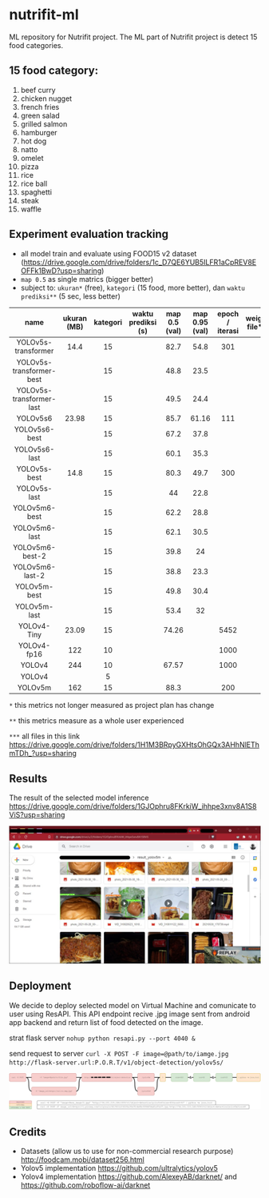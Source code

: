 # nutrifit-ml
ML repository for Nutrifit project. The ML part of Nutrifit project is detect 15 food categories.

## 15 food category:
1. beef curry
2. chicken nugget
3. french fries
4. green salad
5. grilled salmon
6. hamburger
7. hot dog
8. natto
9. omelet
10. pizza
11. rice
12. rice ball
13. spaghetti
14. steak
15. waffle

## Experiment evaluation tracking
- all model train and evaluate using FOOD15 v2 dataset (https://drive.google.com/drive/folders/1c_D7QE6YUB5ILFR1aCpREV8EOFFk1BwD?usp=sharing)
- `map 0.5` as single matrics (bigger better)
- subject to: `ukuran*` (free), `kategori` (15 food, more better), dan `waktu prediksi**` (5 sec, less better)

|           name           | ukuran (MB) | kategori | waktu prediksi (s) | map 0.5 (val) | map 0.95 (val) | epoch / iterasi | weights file***  |
|:------------------------:|:-----------:|:--------:|:------------------:|:-------------:|:--------------:|:---------------:|:-----------:|
| YOLOv5s-transformer      |        14.4 |       15 |                    | 82.7          | 54.8           |             301 |             |
| YOLOv5s-transformer-best |             |       15 |                    | 48.8          | 23.5           |                 |             |
| YOLOv5s-transformer-last |             |       15 |                    | 49.5          | 24.4           |                 |             |
| YOLOv5s6                 |       23.98 |       15 |                    | 85.7          | 61.16          |             111 |             |
| YOLOv5s6-best            |             |       15 |                    | 67.2          | 37.8           |                 |             |
| YOLOv5s6-last            |             |       15 |                    | 60.1          | 35.3           |                 |             |
| YOLOv5s-best             |        14.8 |       15 |                    | 80.3          | 49.7           |             300 |             |
| YOLOv5s-last             |             |       15 |                    | 44            | 22.8           |                 |             |
| YOLOv5m6-best            |             |       15 |                    | 62.2          | 28.8           |                 |             |
| YOLOv5m6-last            |             |       15 |                    | 62.1          | 30.5           |                 |             |
| YOLOv5m6-best-2          |             |       15 |                    | 39.8          | 24             |                 |             |
| YOLOv5m6-last-2          |             |       15 |                    | 38.8          | 23.3           |                 |             |
| YOLOv5m-best             |             |       15 |                    | 49.8          | 30.4           |                 |             |
| YOLOv5m-last             |             |       15 |                    | 53.4          | 32             |                 |             |
| YOLOv4-Tiny              |       23.09 |       15 |                    | 74.26         |                |            5452 |             |
| YOLOv4-fp16              |         122 |       10 |                    |               |                |            1000 |             |
| YOLOv4                   |         244 |       10 |                    | 67.57         |                |            1000 |             |
| YOLOv4                   |             |        5 |                    |               |                |                 |             |
| YOLOv5m                  |         162 |       15 |                    | 88.3          |                |             200 |             |

`*` this metrics not longer measured as project plan has change

`**` this metrics measure as a whole user experienced

`***` all files in this link https://drive.google.com/drive/folders/1H1M3BRpyGXHtsOhGQx3AHhNlEThmTDh_?usp=sharing 

## Results
The result of the selected model inference https://drive.google.com/drive/folders/1GJOphru8FKrkiW_ihhpe3xnv8A1S8ViS?usp=sharing

[![N|Solid](https://raw.githubusercontent.com/hamzahmhmmd/nutrifit-ml/master/results.jpg?token=ALAAYUGUXFY2CQOPGJUQ32TAXU6VA)]()

## Deployment
We decide to deploy selected model on Virtual Machine and comunicate to user using ResAPI.
This API endpoint recive .jpg image sent from android app backend and return list of food detected on the image.

strat flask server `nohup python resapi.py --port 4040 &`

send request to server `curl -X POST -F image=@path/to/iamge.jpg http://flask-server.url:P.O.R.T/v1/object-detection/yolov5s/`

[![N|Solid](https://raw.githubusercontent.com/hamzahmhmmd/nutrifit-ml/master/resAPI.jpg?token=ALAAYUEI3L6ZDQAO3GXSRPTAXU6J2)]()

## Credits
- Datasets (allow us to use for non-commercial research purpose) http://foodcam.mobi/dataset256.html
- Yolov5 implementation https://github.com/ultralytics/yolov5
- Yolov4 implementation https://github.com/AlexeyAB/darknet/ and https://github.com/roboflow-ai/darknet
